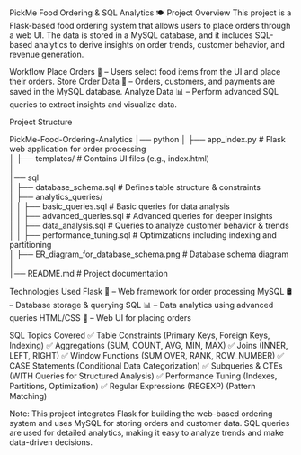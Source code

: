 PickMe Food Ordering & SQL Analytics 🍽
Project Overview
This project is a Flask-based food ordering system that allows users to place orders through a web UI. The data is stored in a MySQL database, and it includes SQL-based analytics to derive insights on order trends, customer behavior, and revenue generation.

Workflow
Place Orders 🍔 – Users select food items from the UI and place their orders.
Store Order Data 💾 – Orders, customers, and payments are saved in the MySQL database.
Analyze Data 📊 – Perform advanced SQL queries to extract insights and visualize data.


Project Structure

PickMe-Food-Ordering-Analytics
│── python
│   ├── app_index.py               # Flask web application for order processing  
│   ├── templates/                 # Contains UI files (e.g., index.html)  
│  
│── sql  
│   ├── database_schema.sql        # Defines table structure & constraints  
│   ├── analytics_queries/         
│   │   ├── basic_queries.sql      # Basic queries for data analysis  
│   │   ├── advanced_queries.sql   # Advanced queries for deeper insights  
│   │   ├── data_analysis.sql      # Queries to analyze customer behavior & trends  
│   │   ├── performance_tuning.sql # Optimizations including indexing and partitioning  
│   ├── ER_diagram_for_database_schema.png  # Database schema diagram  
│  
│── README.md                      # Project documentation  


Technologies Used
Flask 🐍 – Web framework for order processing
MySQL 🛢️ – Database storage & querying
SQL 📊 – Data analytics using advanced queries
HTML/CSS 🎨 – Web UI for placing orders


SQL Topics Covered
✅ Table Constraints (Primary Keys, Foreign Keys, Indexing)
✅ Aggregations (SUM, COUNT, AVG, MIN, MAX)
✅ Joins (INNER, LEFT, RIGHT)
✅ Window Functions (SUM OVER, RANK, ROW_NUMBER)
✅ CASE Statements (Conditional Data Categorization)
✅ Subqueries & CTEs (WITH Queries for Structured Analysis)
✅ Performance Tuning (Indexes, Partitions, Optimization)
✅ Regular Expressions (REGEXP) (Pattern Matching)


Note: This project integrates Flask for building the web-based ordering system and uses MySQL for storing orders and customer data. SQL queries are used for detailed analytics, making it easy to analyze trends and make data-driven decisions.
